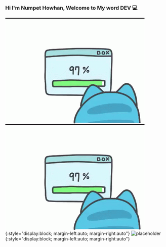 ### Hi I'm Numpet Howhan, Welcome to My word DEV 💻

![](https://github.com/moqnpp/moqnpp/blob/87a2593cffb53fc80b6ef213b9c45b0f1d7af658/cappoo.gif)
![moqnpp](https://github.com/moqnpp/moqnpp/blob/87a2593cffb53fc80b6ef213b9c45b0f1d7af658/cappoo.gif){:style="display:block; margin-left:auto; margin-right:auto"}
![placeholder](https://via.placeholder.com/100x150){:style="display:block; margin-left:auto; margin-right:auto"}
